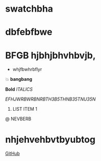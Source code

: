 # swatchbha
# dbfebfbwe
# BFGB hjbhjbhvhbvjb,


- whjfbwhrbflyr


:boom:
**bangbang**

__Bold__
*ITALICS*


*EFHJWRBWRBNRBTH3B5THNB35TNU35N*


1. LIST ITEM 1



@ NEVBERB
# nhjehvehbvtbyubtog
[GitHub](https://github.com)
